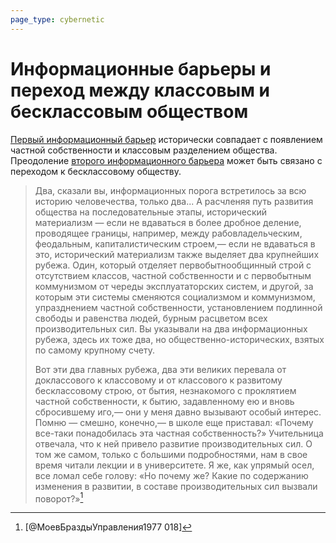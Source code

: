 ```yaml
---
page_type: cybernetic
---
```

# Информационные барьеры и переход между классовым и бесклассовым обществом

[Первый информационный барьер]([[20230206101645]]) исторически совпадает с появлением частной собственности и классовым разделением общества. Преодоление [второго информационного барьера]([[20230206103610]]) может быть связано с переходом к бесклассовому обществу.

> Два, сказали вы, информационных порога встретилось за всю историю человечества, только два... А расчленяя путь развития общества на последовательные этапы, исторический материализм — если не вдаваться в более дробное деление, проводящее границы, например, между рабовладельческим, феодальным, капиталистическим строем,— если не вдаваться в это, исторический материализм также выделяет два крупнейших рубежа. Один, который отделяет первобытнообщинный строй с отсутствием классов, частной собственности и с первобытным коммунизмом от череды эксплуататорских систем, и другой, за которым эти системы сменяются социализмом и коммунизмом, упразднением частной собственности, установлением подлинной свободы и равенства людей, бурным расцветом всех производительных сил. Вы указывали на два информационных рубежа, здесь их тоже два, но общественно-исторических, взятых по самому крупному счету.
>
> Вот эти два главных рубежа, два эти великих перевала от доклассового к классовому и от классового к развитому бесклассовому строю, от бытия, незнакомого с проклятием частной собственности, к бытию, задавленному ею и вновь сбросившему иго,— они у меня давно вызывают особый интерес. Помню — смешно, конечно,— в школе еще приставал: «Почему все-таки понадобилась эта частная собственность?» Учительница отвечала, что к ней привело развитие производительных сил. О том же самом, только с большими подробностями, нам в свое время читали лекции и в университете. Я же, как упрямый осел, все ломал себе голову: «Но почему же? Какие по содержанию изменения в развитии, в составе производительных сил вызвали поворот?»[^1]

[^1]:  [@МоевБраздыУправления1977 018]